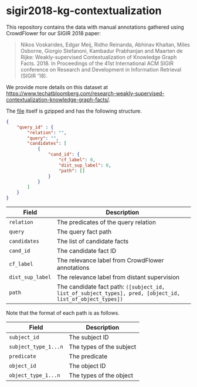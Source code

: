 # sigir2018-kg-contextualization

This repository contains the data with manual annotations gathered using CrowdFlower for our SIGIR 2018 paper:

> Nikos Voskarides, Edgar Meij, Ridho Reinanda, Abhinav Khaitan, Miles Osborne, Giorgio Stefanoni, Kambadur Prabhanjan and Maarten de Rijke: Weakly-supervised Contextualization of Knowledge Graph Facts. 2018. In Proceedings of the 41st International ACM SIGIR conference on Research and Development in Information Retrieval (SIGIR '18).

We provide more details on this dataset at https://www.techatbloomberg.com/research-weakly-supervised-contextualization-knowledge-graph-facts/. 

The [file](sigir2018-kg-contextualization.gz) itself is gzipped and has the following structure.

```json
{
    "query_id" : {
        "relation": "",
        "query": "",
        "candidates": [
            {
                "cand_id": {
                    "cf_label": 0,
                    "dist_sup_label": 0,
                    "path": []
                }
            }
        ]
    }
}
```

Field | Description
--- | ---
`relation` | The predicates of the query relation
`query` | The query fact path
`candidates` | The list of candidate facts
`cand_id` | The candidate fact ID
`cf_label` | The relevance label from CrowdFlower annotations
`dist_sup_label` | The relevance label from distant supervision
`path` | The candidate fact path: `([subject_id, list_of_subject_types], pred, [object_id, list_of_object_types])`

Note that the format of each path is as follows.

Field | Description
--- | ---
`subject_id` | The subject ID
`subject_type_1...n` | The types of the subject
`predicate` | The predicate
`object_id` | The object ID
`object_type_1...n` | The types of the object


